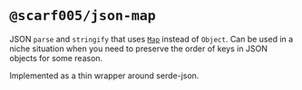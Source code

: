 # `@scarf005/json-map`

JSON `parse` and `stringify` that uses [`Map`](https://developer.mozilla.org/en-US/docs/Web/JavaScript/Reference/Global_Objects/Map) instead of `Object`. Can be used in a niche situation when you need to preserve the order of keys in JSON objects for some reason.

Implemented as a thin wrapper around serde-json.
